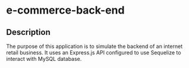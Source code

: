 # e-commerce-back-end

## Description

The purpose of this application is to simulate the backend of an internet retail business. It uses an Express.js API configured to use Sequelize to interact with MySQL database.
